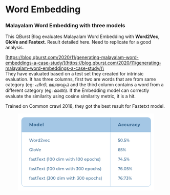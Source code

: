 # Word Embedding

### Malayalam Word Embedding with three models

This QBurst Blog evaluates Malayalam Word Embedding with **Word2Vec, GloVe and Fastext**. Result detailed here. Need to replicate for a good analysis.&#x20;

[https://blog.qburst.com/2020/11/generating-malayalam-word-embeddings-a-case-study/](https://blog.qburst.com/2020/11/generating-malayalam-word-embeddings-a-case-study/)\
\
They have evaluated based on a test set they created for intrinsic evaluation. It has three columns, first two are words that are from same category (eg: ഹിന്ദി, മലയാളം) and the third column contains a word from a different category (eg: മാങ്ങ).  If the Embedding model can correctly evaluate the similarity using cosine similarity metric, it is a hit.

Trained on Common crawl 2018, they got the best result for Fastetxt model.

<figure><img src=".gitbook/assets/image.png" alt=""><figcaption></figcaption></figure>

